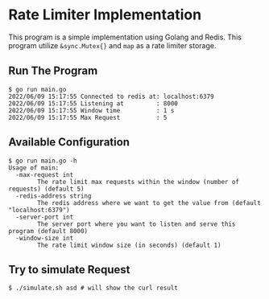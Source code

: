 # Rate Limiter Implementation

This program is a simple implementation using Golang and Redis.
This program utilize `&sync.Mutex{}` and `map` as a rate limiter storage.

## Run The Program

```shell
$ go run main.go
2022/06/09 15:17:55 Connected to redis at: localhost:6379
2022/06/09 15:17:55 Listening at         : 8000
2022/06/09 15:17:55 Window time          : 1 s
2022/06/09 15:17:55 Max Request          : 5
```

## Available Configuration

```shell
$ go run main.go -h
Usage of main:
  -max-request int
    	The rate limit max requests within the window (number of requests) (default 5)
  -redis-address string
    	The redis address where we want to get the value from (default "localhost:6379")
  -server-port int
    	The server port where you want to listen and serve this program (default 8000)
  -window-size int
    	The rate limit window size (in seconds) (default 1)
```

## Try to simulate Request

```shell
$ ./simulate.sh asd # will show the curl result
```